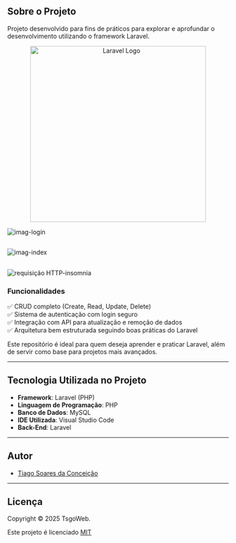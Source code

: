 ## Sobre o Projeto
Projeto desenvolvido para fins de práticos para explorar e aprofundar o desenvolvimento utilizando o framework Laravel.

<p align="center">
  <a href="https://laravel.com" target="_blank">
    <img src="https://raw.githubusercontent.com/laravel/art/master/logo-lockup/5%20SVG/2%20CMYK/1%20Full%20Color/laravel-logolockup-cmyk-red.svg" width="400" alt="Laravel Logo">
  </a>
</p>



![imag-login](https://github.com/user-attachments/assets/bcd3cb59-ac41-4cb6-90f5-ab5a27fa380d)

##

![imag-index](https://github.com/user-attachments/assets/878c14df-9759-4c14-aca8-c6e191174462)

##

![requisição HTTP-insomnia](https://github.com/user-attachments/assets/9c27350a-3d7b-40f9-92e8-da2f007dc12e)


### Funcionalidades

✅ CRUD completo (Create, Read, Update, Delete)  
✅ Sistema de autenticação com login seguro  
✅ Integração com API para atualização e remoção de dados  
✅ Arquitetura bem estruturada seguindo boas práticas do Laravel  

Este repositório é ideal para quem deseja aprender e praticar Laravel, além de servir como base para projetos mais avançados.  

---

## Tecnologia Utilizada no Projeto

- **Framework**: Laravel (PHP)  
- **Linguagem de Programação**: PHP  
- **Banco de Dados**: MySQL  
- **IDE Utilizada**: Visual Studio Code  
- **Back-End**: Laravel

---

## Autor

- [Tiago Soares da Conceição](https://www.linkedin.com/in/tsgo27/)


---

## Licença
Copyright © 2025 TsgoWeb.

Este projeto é licenciado [MIT](https://choosealicense.com/licenses/mit/)
